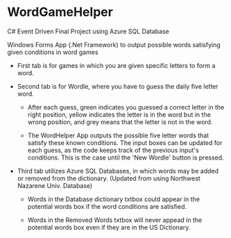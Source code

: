 # WordGameHelper
C# Event Driven Final Project using Azure SQL Database

Windows Forms App (.Net Framework) to output possible words satisfying given conditions in word games

- First tab is for games in which you are given specific letters to form a word.

- Second tab is for Wordle, where you have to guess the daily five letter word. 

  - After each guess, green indicates you guessed a correct letter in the right position, yellow indicates the letter is in the word but in the wrong position,
  and grey means that the letter is not in the word.
  
  - The WordHelper App outputs the possible five letter words that satisfy these known conditions. The input boxes can be updated for each guess, as the code keeps track of the previous input's conditions. This is the case until the 'New Wordle' button is pressed.
  
 
- Third tab utilizes Azure SQL Databases, in which words may be added or removed from the dictionary.                                                                   (Updated from using Northwest Nazarene Univ. Database)
 
  - Words in the Database dictionary txtbox could appear in the potential words box if the word conditions are satisfied. 
  
  - Words in the Removed Words txtbox will never appead in the potential words box even if they are in the US Dictionary.
